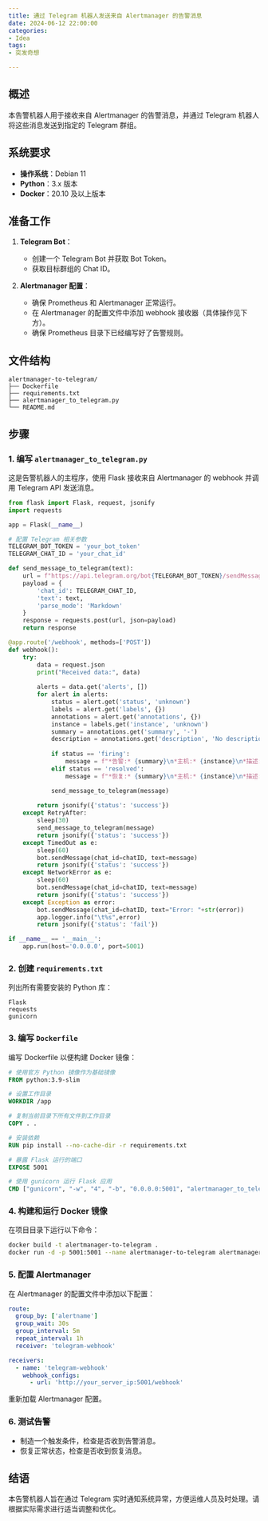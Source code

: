 ```yaml
---
title: 通过 Telegram 机器人发送来自 Alertmanager 的告警消息
date: 2024-06-12 22:00:00
categories:
- Idea
tags:
- 突发奇想

---
```


## 概述

本告警机器人用于接收来自 Alertmanager 的告警消息，并通过 Telegram 机器人将这些消息发送到指定的 Telegram 群组。

## 系统要求

- **操作系统**：Debian 11
- **Python**：3.x 版本
- **Docker**：20.10 及以上版本

## 准备工作

1. **Telegram Bot**：
   - 创建一个 Telegram Bot 并获取 Bot Token。
   - 获取目标群组的 Chat ID。

2. **Alertmanager 配置**：
   - 确保 Prometheus 和 Alertmanager 正常运行。
   - 在 Alertmanager 的配置文件中添加 webhook 接收器（具体操作见下方）。
   - 确保 Prometheus 目录下已经编写好了告警规则。

## 文件结构

```
alertmanager-to-telegram/
├── Dockerfile
├── requirements.txt
├── alertmanager_to_telegram.py
└── README.md
```

## 步骤

### 1. 编写 `alertmanager_to_telegram.py`

这是告警机器人的主程序，使用 Flask 接收来自 Alertmanager 的 webhook 并调用 Telegram API 发送消息。

```python
from flask import Flask, request, jsonify
import requests

app = Flask(__name__)

# 配置 Telegram 相关参数
TELEGRAM_BOT_TOKEN = 'your_bot_token'
TELEGRAM_CHAT_ID = 'your_chat_id'

def send_message_to_telegram(text):
    url = f"https://api.telegram.org/bot{TELEGRAM_BOT_TOKEN}/sendMessage"
    payload = {
        'chat_id': TELEGRAM_CHAT_ID,
        'text': text,
        'parse_mode': 'Markdown'
    }
    response = requests.post(url, json=payload)
    return response

@app.route('/webhook', methods=['POST'])
def webhook():
    try:
        data = request.json
        print("Received data:", data)
    
        alerts = data.get('alerts', [])
        for alert in alerts:
            status = alert.get('status', 'unknown')
            labels = alert.get('labels', {})
            annotations = alert.get('annotations', {})
            instance = labels.get('instance', 'unknown')
            summary = annotations.get('summary', '-')
            description = annotations.get('description', 'No description')
            
            if status == 'firing':
                message = f"*告警:* {summary}\n*主机:* {instance}\n*描述:* {description}"
            elif status == 'resolved':
                message = f"*恢复:* {summary}\n*主机:* {instance}\n*描述:* {description} 已恢复"

            send_message_to_telegram(message)
    
        return jsonify({'status': 'success'})
    except RetryAfter:
        sleep(30)
        send_message_to_telegram(message)
        return jsonify({'status': 'success'})
    except TimedOut as e:
        sleep(60)
        bot.sendMessage(chat_id=chatID, text=message)
        return jsonify({'status': 'success'})
    except NetworkError as e:
        sleep(60)
        bot.sendMessage(chat_id=chatID, text=message)
        return jsonify({'status': 'success'})
    except Exception as error:       
        bot.sendMessage(chat_id=chatID, text="Error: "+str(error))
        app.logger.info("\t%s",error)
        return jsonify({'status': 'fail'})

if __name__ == '__main__':
    app.run(host='0.0.0.0', port=5001)
```

### 2. 创建 `requirements.txt`

列出所有需要安装的 Python 库：

```
Flask
requests
gunicorn
```

### 3. 编写 `Dockerfile`

编写 Dockerfile 以便构建 Docker 镜像：

```Dockerfile
# 使用官方 Python 镜像作为基础镜像
FROM python:3.9-slim

# 设置工作目录
WORKDIR /app

# 复制当前目录下所有文件到工作目录
COPY . .

# 安装依赖
RUN pip install --no-cache-dir -r requirements.txt

# 暴露 Flask 运行的端口
EXPOSE 5001

# 使用 gunicorn 运行 Flask 应用
CMD ["gunicorn", "-w", "4", "-b", "0.0.0.0:5001", "alertmanager_to_telegram:app"]
```

### 4. 构建和运行 Docker 镜像

在项目目录下运行以下命令：

```bash
docker build -t alertmanager-to-telegram .
docker run -d -p 5001:5001 --name alertmanager-to-telegram alertmanager-to-telegram
```

### 5. 配置 Alertmanager

在 Alertmanager 的配置文件中添加以下配置：

```yaml
route:
  group_by: ['alertname']
  group_wait: 30s
  group_interval: 5m
  repeat_interval: 1h
  receiver: 'telegram-webhook'

receivers:
  - name: 'telegram-webhook'
    webhook_configs:
      - url: 'http://your_server_ip:5001/webhook'
```

重新加载 Alertmanager 配置。

### 6. 测试告警

- 制造一个触发条件，检查是否收到告警消息。
- 恢复正常状态，检查是否收到恢复消息。

## 结语

本告警机器人旨在通过 Telegram 实时通知系统异常，方便运维人员及时处理。请根据实际需求进行适当调整和优化。